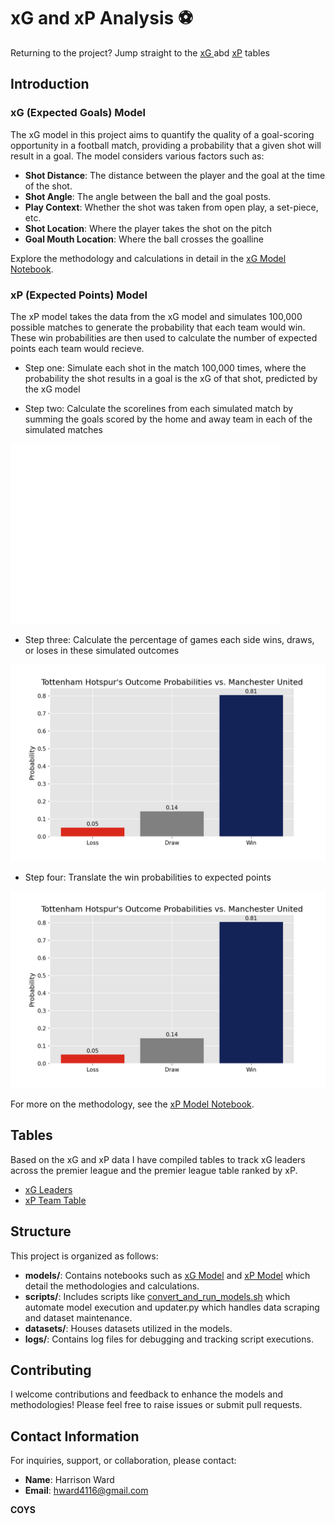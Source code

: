 # xG and xP Analysis ⚽️

Returning to the project? Jump straight to the [xG ](assets/xG_by_player_per_90.md) abd [xP](assets/full_table.md) tables

## Introduction

### xG (Expected Goals) Model
The xG model in this project aims to quantify the quality of a goal-scoring opportunity in a football match, providing a probability that a given shot will result in a goal. The model considers various factors such as:

- **Shot Distance**: The distance between the player and the goal at the time of the shot.
- **Shot Angle**: The angle between the ball and the goal posts.
- **Play Context**: Whether the shot was taken from open play, a set-piece, etc.
- **Shot Location**: Where the player takes the shot on the pitch
- **Goal Mouth Location**: Where the ball crosses the goalline

Explore the methodology and calculations in detail in the [xG Model Notebook](models/xG_model.ipynb).

### xP (Expected Points) Model
The xP model takes the data from the xG model and simulates 100,000 possible matches to generate the probability that each team would win. These win probabilities are then used to calculate the number of expected points each team would recieve. 

- Step one: Simulate each shot in the match 100,000 times, where the probability the shot results in a goal is the xG of that shot, predicted by the xG model

- Step two: Calculate the scorelines from each simulated match by summing the goals scored by the home and away team in each of the simulated matches

![width=1in](assets/sim_score_diff.png)

- Step three: Calculate the percentage of games each side wins, draws, or loses in these simulated outcomes 

![width=1in](assets/sim_outcome_prob.png)


- Step four: Translate the win probabilities to expected points

![width=1in](assets/sim_outcome_prob.png)

For more on the methodology, see the [xP Model Notebook](models/xP_model.ipynb).

## Tables
Based on the xG and xP data I have compiled tables to track xG leaders across the premier league and the premier league table ranked by xP.

- [xG Leaders](assets/xG_by_player_per_90.md)
- [xP Team Table](assets/full_table.md)

## Structure
This project is organized as follows:

- **models/**: Contains notebooks such as [xG Model](models/xG_model.ipynb) and [xP Model](models/xP_model.ipynb) which detail the methodologies and calculations.
- **scripts/**: Includes scripts like [convert\_and\_run\_models.sh](scripts/convert_and_run_models.sh) which automate model execution and updater.py which handles data scraping and dataset maintenance.
- **datasets/**: Houses datasets utilized in the models.
- **logs/**: Contains log files for debugging and tracking script executions.

## Contributing
I welcome contributions and feedback to enhance the models and methodologies! Please feel free to raise issues or submit pull requests.

## Contact Information
For inquiries, support, or collaboration, please contact:

- **Name**: Harrison Ward
- **Email**: [hward4116@gmail.com](mailto:hward4116@gmail.com)

**COYS**


